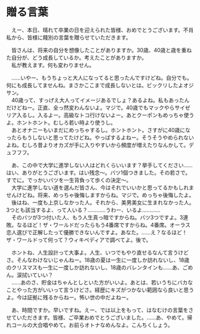 # 贈る言葉

　えー、本日、晴れて卒業の日を迎えられた皆様、おめでとうございます。不肖私から、皆様に餞別の言葉を贈らせていただきます。

　皆さんは、将来の自分を想像したことがありますか。30歳、40歳と歳を重ねた自分が、どう成長しているか。考えたことがありますか。  
　私が教えます。何も変わりません。

　……いやー、もうちょっと大人になってると思ったんですけどね。自分でも。何にも成長してませんね。まさかここまで成長しないとは。ビックリしたよオジサン。  
　40歳って、すっげえ大人ってイメージあるでしょ？あるよね。私もあったんだけどねー。正直、全っ然変わんないよ。マジで。40歳でもマックやらサイゼリア入るし。入るよー。高級なトコ行けないよー。あとクーポンもめっちゃ使うよ。ホントホント。むしろ若い時より使うし。  
　あとオナニーもいまだにめっちゃするし。ホントホント。さすがに40歳になったらもうしないと思ってたけどね。やっぱするよねー。そうそうやめられないよね。むしろ昔よりオカズが手に入りやすいから頻度が増えたりなんかして。デュフフフ。

　あ、この中で大学に進学しない人はどれくらいいます？挙手してください……はい、ありがとうございます。はい残念〜。バツ1個つきました。その若さで。すでに。でっかいバツを一生背負って歩くの決定〜。  
　大学に進学しない道を選んだ皆さん、今はそれでいいかと思ってるかもしれませんけどね。将来、めっちゃ後悔しますからね。マジで。めっちゃ後悔したよ。  
　後はね、一度も上京しなかった人。それから、美男美女に生まれなかった人。3つとも該当するよ、って人いる？…………うわー、いるよ…………  
　そのバツが3つ付いた人、もう人生真っ暗ですからね。バツ3つですよ。3連敗。なるほど！ザ・ワールドだったらもう4番席ですからね。4番席。オーラス恋人選びで正解したって優勝できないんですよ。あなた。……え？なるほど！ザ・ワールドって何って？ウィキペディアで調べてよ。後で。

　ホントね、人生設計って大事よ。人生、いつでもやり直せるなんて言うけどさ。そんなわけないじゃんねー。18歳の夏は一生に一度しか訪れないし、18歳のクリスマスも一生に一度しか訪れないし、18歳のバレンタインも……あ、ごめん。涙拭いていい？  
　……あのさ、貯金はちゃんとしといた方がいいよ。あとは、若いうちにバカなことやった方がいいって言うけどさ。経歴にキズがつかない範囲なら良いと思うよ。今は証拠に残るからねー。怖い世の中だよねー。

　あ、時間ですか。早いですね。えー、では以上をもって、はなむけの言葉をさせていただきます。皆様、ご卒業おめでとうございました。……あ、やめて。帰れコールの大合唱やめて。お前らオトナなめんなよ。こんちくしょう。

